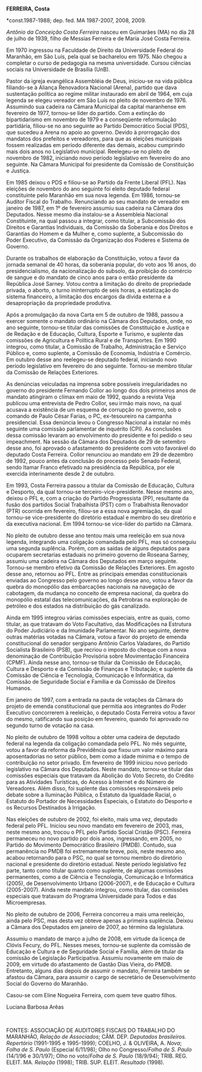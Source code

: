 **FERREIRA, Costa**

\*const.1987-1988; dep. fed. MA 1987-2007, 2008, 2009.

*Antônio da Conceição Costa Ferreira* nasceu em Guimarães (MA) no dia 28
de julho de 1939, filho de Messias Ferreira e de Maria José Costa
Ferreira.

Em 1970 ingressou na Faculdade de Direito da Universidade Federal do
Maranhão, em São Luís, pela qual se bacharelou em 1975. Não chegou a
completar o curso de pedagogia na mesma universidade. Cursou ciências
sociais na Universidade de Brasília (UnB).

Pastor da igreja evangélica Assembléia de Deus, iniciou-se na vida
pública filiando-se à Aliança Renovadora Nacional (Arena), partido que
dava sustentação política ao regime militar instaurado em abril de 1964,
em cuja legenda se elegeu vereador em São Luís no pleito de novembro de
1976. Assumindo sua cadeira na Câmara Municipal da capital maranhense em
fevereiro de 1977, tornou-se líder do partido. Com a extinção do
bipartidarismo em novembro de 1979 e a conseqüente reformulação
partidária, filiou-se no ano seguinte ao Partido Democrático Social
(PDS), que sucedeu a Arena no apoio ao governo. Devido à prorrogação dos
mandatos dos prefeitos e vereadores, para que as eleições municipais
fossem realizadas em período diferente das demais, acabou cumprindo mais
dois anos no Legislativo municipal. Reelegeu-se no pleito de novembro de
1982, iniciando novo período legislativo em fevereiro do ano seguinte.
Na Câmara Municipal foi presidente da Comissão de Constituição e
Justiça.

Em 1985 deixou o PDS e filiou-se ao Partido da Frente Liberal (PFL). Nas
eleições de novembro do ano seguinte foi eleito deputado federal
constituinte pelo Maranhão em sua nova legenda. Em 1986, tornou-se
Auditor Fiscal do Trabalho. Renunciando ao seu mandato de vereador em
janeiro de 1987, em 1º de fevereiro assumiu sua cadeira na Câmara dos
Deputados. Nesse mesmo dia instalou-se a Assembleia Nacional
Constituinte, na qual passou a integrar, como titular, a Subcomissão dos
Direitos e Garantias Individuais, da Comissão da Soberania e dos
Direitos e Garantias do Homem e da Mulher e, como suplente, a
Subcomissão do Poder Executivo, da Comissão da Organização dos Poderes e
Sistema de Governo.

Durante os trabalhos de elaboração da Constituição, votou a favor da
jornada semanal de 40 horas, da soberania popular, do voto aos 16 anos,
do presidencialismo, da nacionalização do subsolo, da proibição do
comércio de sangue e do mandato de cinco anos para o então presidente da
República José Sarney. Votou contra a limitação do direito de
propriedade privada, o aborto, o turno ininterrupto de seis horas, a
estatização do sistema financeiro, a limitação dos encargos da dívida
externa e a desapropriação da propriedade produtiva.

Após a promulgação da nova Carta em 5 de outubro de 1988, passou a
exercer somente o mandato ordinário na Câmara dos Deputados, onde, no
ano seguinte, tornou-se titular das comissões de Constituição e Justiça
e de Redação e de Educação, Cultura, Esporte e Turismo, e suplente das
comissões de Agricultura e Política Rural e de Transportes. Em 1990
integrou, como titular, a Comissão de Trabalho, Administração e Serviço
Público e, como suplente, a Comissão de Economia, Indústria e Comércio.
Em outubro desse ano reelegeu-se deputado federal, iniciando novo
período legislativo em fevereiro do ano seguinte. Tornou-se membro
titular da Comissão de Relações Exteriores.

As denúncias veiculadas na imprensa sobre possíveis irregularidades no
governo do presidente Fernando Collor ao longo dos dois primeiros anos
de mandato atingiram o clímax em maio de 1992, quando a revista Veja
publicou uma entrevista de Pedro Collor, seu irmão mais novo, na qual
acusava a existência de um esquema de corrupção no governo, sob o
comando de Paulo César Farias, o PC, ex-tesoureiro na campanha
presidencial. Essa denúncia levou o Congresso Nacional a instalar no mês
seguinte uma comissão parlamentar de inquérito (CPI). As conclusões
dessa comissão levaram ao envolvimento do presidente e foi pedido o seu
impeachment. Na sessão da Câmara dos Deputados de 29 de setembro desse
ano, foi aprovado o afastamento do presidente com voto favorável do
deputado Costa Ferreira. Collor renunciou ao mandato em 29 de dezembro
de 1992, pouco antes da conclusão do processo pelo Senado Federal, sendo
Itamar Franco efetivado na presidência da República, por ele exercida
interinamente desde 2 de outubro.

Em 1993, Costa Ferreira passou a titular da Comissão de Educação,
Cultura e Desporto, da qual tornou-se terceiro-vice-presidente. Nesse
mesmo ano, deixou o PFL e, com a criação do Partido Progressista (PP),
resultante da fusão dos partidos Social Trabalhista (PST) com o
Trabalhista Renovador (PTR) ocorrida em fevereiro, filiou-se a essa nova
agremiação, da qual tornou-se vice-presidente do diretório estadual e
membro do seu diretório e da executiva nacional. Em 1994 tornou-se
vice-líder do partido na Câmara.

No pleito de outubro desse ano tentou mais uma reeleição em sua nova
legenda, integrando uma coligação comandada pelo PFL, mas só conseguiu
uma segunda suplência. Porém, com as saídas de alguns deputados para
ocuparem secretarias estaduais no primeiro governo de Roseana Sarney,
assumiu uma cadeira na Câmara dos Deputados em março seguinte. Tornou-se
membro efetivo da Comissão de Relações Exteriores. Em agosto desse ano,
retornou ao PFL. Entre as principais emendas constitucionais enviadas ao
Congresso pelo governo ao longo desse ano, votou a favor da quebra do
monopólio das embarcações nacionais na navegação de cabotagem, da
mudança no conceito de empresa nacional, da quebra do monopólio estatal
das telecomunicações, da Petrobras na exploração de petróleo e dos
estados na distribuição do gás canalizado.

Ainda em 1995 integrou várias comissões especiais, entre as quais, como
titular, as que tratavam do Voto Facultativo, das Modificações na
Estrutura do Poder Judiciário e da Imunidade Parlamentar. No ano
seguinte, dentre outras matérias votadas na Câmara, votou a favor do
projeto de emenda constitucional do senador sergipano Antônio Carlos
Valadares, do Partido Socialista Brasileiro (PSB), que recriou o imposto
do cheque com a nova denominação de Contribuição Provisória sobre
Movimentação Financeira (CPMF). Ainda nesse ano, tornou-se titular da
Comissão de Educação, Cultura e Desporto e da Comissão de Finanças e
Tributação; e suplente da Comissão de Ciência e Tecnologia, Comunicação
e Informática, da Comissão de Seguridade Social e Família e da Comissão
de Direitos Humanos.

Em janeiro de 1997, com a entrada na pauta de votações da Câmara do
projeto de emenda constitucional que permitia aos integrantes do Poder
Executivo concorrerem à reeleição, o deputado Costa Ferreira votou a
favor do mesmo, ratificando sua posição em fevereiro, quando foi
aprovado no segundo turno de votação na casa.

No pleito de outubro de 1998 voltou a obter uma cadeira de deputado
federal na legenda da coligação comandada pelo PFL. No mês seguinte,
votou a favor da reforma da Previdência que fixou um valor máximo para
aposentadorias no setor público, bem como a idade mínima e o tempo de
contribuição no setor privado. Em fevereiro de 1999 iniciou novo período
legislativo na Câmara dos Deputados. Neste mandato, tornou-se titular
das comissões especiais que tratavam da Abolição do Voto Secreto, do
Crédito para as Atividades Turísticas, do Acesso à Internet e do Número
de Vereadores. Além disso, foi suplente das comissões responsáveis pelo
debate sobre a Iluminação Pública, o Estatuto da Igualdade Racial, o
Estatuto do Portador de Necessidades Especiais, o Estatuto do Desporto e
os Recursos Destinados à Irrigação.

Nas eleições de outubro de 2002, foi eleito, mais uma vez, deputado
federal pelo PFL. Iniciou seu novo mandato em fevereiro de 2003, mas,
neste mesmo ano, trocou o PFL pelo Partido Social Cristão (PSC).
Ferreira permaneceu no novo partido por dois anos, ingressando, em 2005,
no Partido do Movimento Democrático Brasileiro (PMDB). Contudo, sua
permanência no PMDB foi extremamente breve, pois, neste mesmo ano,
acabou retornando para o PSC, no qual se tornou membro do diretório
nacional e presidente do diretório estadual. Neste período legislativo
fez parte, tanto como titular quanto como suplente, de algumas comissões
permanentes, como a de Ciência e Tecnologia, Comunicação e Informática
(2005), de Desenvolvimento Urbano (2006-2007), e de Educação e Cultura
(2005-2007). Ainda neste mandato integrou, como titular, das comissões
especiais que tratavam do Programa Universidade para Todos e das
Microempresas.

No pleito de outubro de 2006, Ferreira concorreu a mais uma reeleição,
ainda pelo PSC, mas desta vez obteve apenas a primeira suplência. Deixou
a Câmara dos Deputados em janeiro de 2007, ao término da legislatura.

Assumiu o mandato de março a julho de 2008, em virtude da licença de
Clóvis Fecury, do PFL. Nesses meses, tornou-se suplente da comissão de
Educação e Cultura e de Seguridade Social e Família, além de titular da
comissão de Legislação Participativa. Assumiu novamente em maio de 2009,
em virtude do afastamento de Gastão Dias Vieira, do PMDB. Entretanto,
alguns dias depois de assumir o mandato, Ferreira também se afastou da
Câmara, para assumir o cargo de secretário de Desenvolvimento Social do
Governo do Maranhão.

Casou-se com Eline Nogueira Ferreira, com quem teve quatro filhos.

Luciana Barbosa Arêas

 

FONTES: ASSOCIAÇÃO DE AUDITORES FISCAIS DO TRABALHO DO MARANHÃO,
*Relação de Associados*; CÂM. DEP. *Deputados brasileiros. Repertório*
(1991-1995 e 1995-1999); COELHO, J. & OLIVEIRA, A. *Nova*; *Folha de S.
Paulo* (Especial 6/11/98); Olho no Congresso/*Folha de S. Paulo*
(14/1/96 e 30/1/97); Olho no voto/*Folha de S. Paulo* (18/9/94); TRIB.
REG. ELEIT. MA. *Relação* (1998); TRIB. SUP. ELEIT. *Resultado* (1998).

 
